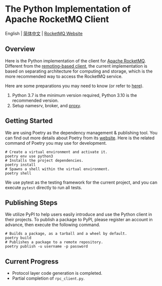 # The Python Implementation of Apache RocketMQ Client

English | [简体中文](README-CN.md) | [RocketMQ Website](https://rocketmq.apache.org/)

## Overview

Here is the Python implementation of the client for [Apache RocketMQ](https://rocketmq.apache.org/). Different from the [remoting-based client](https://github.com/apache/rocketmq/tree/develop/client), the current implementation is based on separating architecture for computing and storage, which is the more recommended way to access the RocketMQ service.

Here are some preparations you may need to know (or refer to [here](https://rocketmq.apache.org/docs/quickStart/02quickstart/https://rocketmq.apache.org/docs/quickStart/02quickstart/)).

1. Python 3.7 is the minimum version required, Python 3.10 is the recommended version.
2. Setup namesrv, broker, and [proxy](https://github.com/apache/rocketmq/tree/develop/proxy).

## Getting Started

We are using Poetry as the dependency management & publishing tool. You can find out more details about Poetry from its [website](https://python-poetry.org/). Here is the related command of Poetry you may use for development.

```shell
# Create a virtual environment and activate it.
poetry env use python3
# Installs the project dependencies.
poetry install
# Spawns a shell within the virtual environment.
poetry shell
```

We use pytest as the testing framework for the current project, and you can execute `pytest` directly to run all tests.

## Publishing Steps

We utilize PyPI to help users easily introduce and use the Python client in their projects. To publish a package to PyPI, please register an account in advance, then execute the following command.

```shell
# Builds a package, as a tarball and a wheel by default.
poetry build
# Publishes a package to a remote repository.
poetry publish -u username -p password
```

## Current Progress

* Protocol layer code generation is completed.
* Partial completion of `rpc_client.py`.
